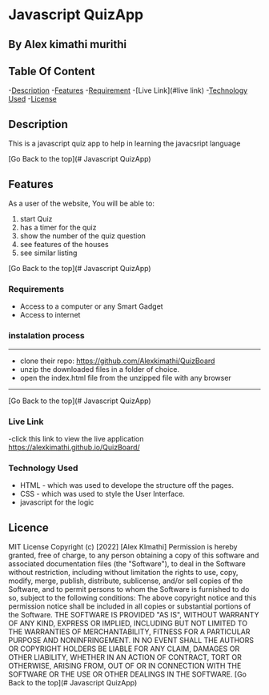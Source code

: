 # Javascript QuizApp

## By Alex kimathi murithi



## Table Of Content

-[Description](#description)
-[Features](#features)
-[Requirement](#requirement)
-[Live Link](#live link)
-[Technology Used](#technology-used)
-[License](#license)


## Description 

<p>This is a javascript quiz app to help in learning the javacsript language</p>

[Go Back to the top](# Javascript QuizApp)

## Features

As a user of the website, You will be able to:

1. start Quiz
2. has a timer for the quiz
3. show the number of the quiz question
4. see features of the houses
5. see similar listing

[Go Back to the top](# Javascript QuizApp)

### Requirements
* Access to a computer or any Smart Gadget
* Access to internet

### instalation process 

***
* clone their repo: https://github.com/Alexkimathi/QuizBoard
* unzip the downloaded files in a folder of choice.
* open the index.html file from the unzipped file with any browser

***

[Go Back to the top](# Javascript QuizApp)

### Live Link

-click this link to view the live application https://alexkimathi.github.io/QuizBoard/


### Technology Used

* HTML - which was used to develope the structure off the pages.
* CSS - which was used to style the User Interface.
* javascript for the logic


## Licence
MIT License
Copyright (c) [2022] [Alex KImathi]
Permission is hereby granted, free of charge, to any person obtaining a copy
of this software and associated documentation files (the "Software"), to deal
in the Software without restriction, including without limitation the rights
to use, copy, modify, merge, publish, distribute, sublicense, and/or sell
copies of the Software, and to permit persons to whom the Software is
furnished to do so, subject to the following conditions:
The above copyright notice and this permission notice shall be included in all
copies or substantial portions of the Software.
THE SOFTWARE IS PROVIDED "AS IS", WITHOUT WARRANTY OF ANY KIND, EXPRESS OR
IMPLIED, INCLUDING BUT NOT LIMITED TO THE WARRANTIES OF MERCHANTABILITY,
FITNESS FOR A PARTICULAR PURPOSE AND NONINFRINGEMENT. IN NO EVENT SHALL THE
AUTHORS OR COPYRIGHT HOLDERS BE LIABLE FOR ANY CLAIM, DAMAGES OR OTHER
LIABILITY, WHETHER IN AN ACTION OF CONTRACT, TORT OR OTHERWISE, ARISING FROM,
OUT OF OR IN CONNECTION WITH THE SOFTWARE OR THE USE OR OTHER DEALINGS IN THE
SOFTWARE.
[Go Back to the top](# Javascript QuizApp)


